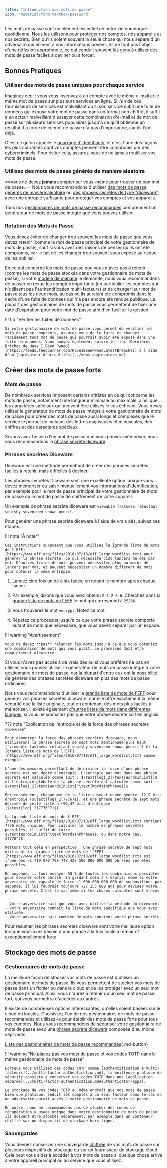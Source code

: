 ```yaml
---
title: "Introduction aux mots de passe"
icon: 'material/form-textbox-password'
---
```


Les mots de passe sont un élément essentiel de notre vie numérique quotidienne. Nous les utilisons pour protéger nos comptes, nos appareils et nos secrets. Bien qu'ils soient souvent la seule chose qui nous sépare d'un adversaire qui en veut à nos informations privées, ils ne font pas l'objet d'une réflexion approfondie, ce qui conduit souvent les gens à utiliser des mots de passe faciles à deviner ou à forcer.

## Bonnes Pratiques

### Utiliser des mots de passe uniques pour chaque service

Imaginez ceci : vous vous inscrivez à un compte avec le même e-mail et le même mot de passe sur plusieurs services en ligne. Si l'un de ces fournisseurs de services est malveillant ou si son service subit une fuite de données qui expose votre mot de passe dans un format non chiffré, il suffit à un acteur malveillant d'essayer cette combinaison d'e-mail et de mot de passe sur plusieurs services populaires jusqu'à ce qu'il obtienne un résultat. La force de ce mot de passe n'a pas d'importance, car ils l'ont déjà.

C'est ce qu'on appelle le [bourrage d'identifiants](https://en.wikipedia.org/wiki/Credential_stuffing), et c'est l'une des façons les plus courantes dont vos comptes peuvent être compromis par des cybercriminels. Pour éviter cela, assurez-vous de ne jamais réutiliser vos mots de passe.

### Utilisez des mots de passe générés de manière aléatoire

==Vous ne devez **jamais** compter sur vous-même pour trouver un bon mot de passe.== Nous vous recommandons d'utiliser [des mots de passe générés de manière aléatoire](#passwords) ou [des phrases secrètes de type "diceware"](#diceware-passphrases) avec une entropie suffisante pour protéger vos comptes et vos appareils.

Tous nos [gestionnaires de mots de passe recommandés](../passwords.md) comprennent un générateur de mots de passe intégré que vous pouvez utiliser.

### Rotation des Mots de Passe

Vous devez éviter de changer trop souvent les mots de passe que vous devez retenir (comme le mot de passe principal de votre gestionnaire de mots de passe), sauf si vous avez des raisons de penser qu'ils ont été compromis, car le fait de les changer trop souvent vous expose au risque de les oublier.

En ce qui concerne les mots de passe que vous n'avez pas à retenir (comme les mots de passe stockés dans votre gestionnaire de mots de passe), si votre [modèle de menace](threat-modeling.md) le demande, nous vous recommandons de passer en revue les comptes importants (en particulier les comptes qui n'utilisent pas l'authentification multi-facteurs) et de changer leur mot de passe tous les deux mois, au cas où ils auraient été compromis dans le cadre d'une fuite de données qui n'a pas encore été rendue publique. La plupart des gestionnaires de mots de passe vous permettent de fixer une date d'expiration pour votre mot de passe afin d'en faciliter la gestion.

!!! tip "Vérifier les fuites de données"

    Si votre gestionnaire de mots de passe vous permet de vérifier les mots de passe compromis, assurez-vous de le faire et changez rapidement tout mot de passe qui pourrait avoir été exposé dans une fuite de données. Vous pouvez également suivre le flux [Dernières Brèches de Have I Been Pwned](https://feeds.feedburner.com/HaveIBeenPwnedLatestBreaches) à l'aide d'un [agrégateur d'actualités](../news-aggregators.md).

## Créer des mots de passe forts

### Mots de passe

De nombreux services imposent certains critères en ce qui concerne les mots de passe, notamment une longueur minimale ou maximale, ainsi que les caractères spéciaux qui peuvent être utilisés le cas échéant. Vous devez utiliser le générateur de mots de passe intégré à votre gestionnaire de mots de passe pour créer des mots de passe aussi longs et complexes que le service le permet en incluant des lettres majuscules et minuscules, des chiffres et des caractères spéciaux.

Si vous avez besoin d'un mot de passe que vous pouvez mémoriser, nous vous recommandons la [phrase secrète diceware](#diceware-passphrases).

### Phrases secrètes Diceware

Diceware est une méthode permettant de créer des phrases secrètes faciles à retenir, mais difficiles à deviner.

Les phrases secrètes Diceware sont une excellente option lorsque vous devez mémoriser ou saisir manuellement vos informations d'identification, par exemple pour le mot de passe principal de votre gestionnaire de mots de passe ou le mot de passe de chiffrement de votre appareil.

Un exemple de phrase secrète diceware est `viewable fastness reluctant squishy seventeen shown pencil`.

Pour générer une phrase secrète diceware à l'aide de vrais dés, suivez ces étapes :

!!! note "À noter"

    Ces instructions supposent que vous utilisez la [grande liste de mots de l'EFF] (https://www.eff.org/files/2016/07/18/eff_large_wordlist.txt) pour générer la phrase secrète, ce qui nécessite cinq lancers de dés par mot. D'autres listes de mots peuvent nécessiter plus ou moins de lancers par mot, et peuvent nécessiter un nombre différent de mots pour obtenir la même entropie.

1. Lancez cinq fois un dé à six faces, en notant le nombre après chaque lancer.

2. Par exemple, disons que vous avez obtenu `2-5-2-6-6`. Cherchez dans la [grande liste de mots de l'EFF](https://www.eff.org/files/2016/07/18/eff_large_wordlist.txt) le mot qui correspond à `25266`.

3. Vous trouverez le mot `encrypt`. Notez ce mot.

4. Répétez ce processus jusqu'à ce que votre phrase secrète comporte autant de mots que nécessaire, que vous devez séparer par un espace.

!!! warning "Avertissement"

    Vous ne devez **pas** relancer les mots jusqu'à ce que vous obteniez une combinaison de mots qui vous plaît. Le processus doit être complètement aléatoire.

Si vous n'avez pas accès à de vrais dés ou si vous préférez ne pas en utiliser, vous pouvez utiliser le générateur de mots de passe intégré à votre gestionnaire de mots de passe, car la plupart d'entre eux ont la possibilité de générer des phrases secrètes diceware en plus des mots de passe ordinaires.

Nous vous recommandons d'utiliser la [grande liste de mots de l'EFF](https://www.eff.org/files/2016/07/18/eff_large_wordlist.txt) pour générer vos phrases secrètes diceware, car elle offre exactement la même sécurité que la liste originale, tout en contenant des mots plus faciles à mémoriser. Il existe également [d'autres listes de mots dans différentes langues](https://theworld.com/~reinhold/diceware.html#Diceware%20in%20Other%20Languages|outline), si vous ne souhaitez pas que votre phrase secrète soit en anglais.

??? note "Explication de l'entropie et de la force des phrases secrètes diceware"

    Pour démontrer la force des phrases secrètes diceware, nous utiliserons la phrase secrète de sept mots mentionnée plus haut (`viewable fastness reluctant squishy seventeen shown pencil`) et la [grande liste de mots de l'EFF](https://www.eff.org/files/2016/07/18/eff_large_wordlist.txt) comme exemple.
    
    L'une des mesures permettant de déterminer la force d'une phrase secrète est son degré d'entropie. L'entropie par mot dans une phrase secrète est calculée comme suit : $\text{log}_2(\text{WordsInList})$ et l'entropie globale de la phrase secrète est calculée comme suit : $\text{log}_2(\text{WordsInList}^\text{WordsInPhrase})$.
    
    Par conséquent, chaque mot de la liste susmentionnée génère ~12,9 bits d'entropie ($\text{log}_2(7776)$), et une phrase secrète de sept mots dérivée de cette liste a ~90,47 bits d'entropie ($\text{log}_2(7776^7)$).
    
    La [grande liste de mots de l'EFF] (https://www.eff.org/files/2016/07/18/eff_large_wordlist.txt) contient 7776 mots uniques. Pour calculer le nombre de phrases secrètes possibles, il suffit de faire $\text{WordsInList}^\text{WordsInPhrase}$, ou dans notre cas, $7776^7$.
    
    Mettons tout cela en perspective : Une phrase secrète de sept mots utilisant la [grande liste de mots de l'EFF] (https://www.eff.org/files/2016/07/18/eff_large_wordlist.txt) est l'une des ~1 719 070 799 748 422 500 000 000 000 phrases secrètes possibles.
    
    En moyenne, il faut essayer 50 % de toutes les combinaisons possibles pour deviner votre phrase. En gardant cela à l'esprit, même si votre adversaire est capable de faire ~1 000 000 000 000 de suppositions par seconde, il lui faudrait toujours ~27 255 689 ans pour deviner votre phrase secrète. C'est le cas même si les choses suivantes sont vraies :

    - Votre adversaire sait que vous avez utilisé la méthode du diceware.
    - Votre adversaire connaît la liste de mots spécifique que vous avez utilisée.
    - Votre adversaire sait combien de mots contient votre phrase secrète.

Pour résumer, les phrases secrètes diceware sont votre meilleure option lorsque vous avez besoin d'une phrase à la fois facile à retenir *et* exceptionnellement forte.

## Stockage des mots de passe

### Gestionnaires de mots de passe

La meilleure façon de stocker vos mots de passe est d'utiliser un gestionnaire de mots de passe. Ils vous permettent de stocker vos mots de passe dans un fichier ou dans le cloud et de les protéger avec un seul mot de passe principal. Ainsi, vous n'aurez à retenir qu'un seul mot de passe fort, qui vous permettra d'accéder aux autres.

Il existe de nombreuses options intéressantes, qu'elles soient basées sur le cloud ou locales. Choisissez l'un de nos gestionnaires de mots de passe recommandés et utilisez-le pour établir des mots de passe forts pour tous vos comptes. Nous vous recommandons de sécuriser votre gestionnaire de mots de passe avec une [phrase secrète diceware](#diceware-passphrases) composée d'au moins sept mots.

[Liste des gestionnaires de mots de passe recommandés](../passwords.md ""){.md-button}

!!! warning "Ne placez pas vos mots de passe et vos codes TOTP dans le même gestionnaire de mots de passe"

    Lorsque vous utilisez des codes TOTP comme [authentification à multi-facteurs](../multi-factor-authentication.md), la meilleure pratique de sécurité consiste à conserver vos codes TOTP dans une [application séparée](../multi-factor-authentication.md#authenticator-apps).
    
    Le stockage de vos codes TOTP au même endroit que vos mots de passe, bien que pratique, réduit les comptes à un seul facteur dans le cas où un adversaire aurait accès à votre gestionnaire de mots de passe.
    
    En outre, nous ne recommandons pas de stocker des codes de récupération à usage unique dans votre gestionnaire de mots de passe. Ils doivent être stockés séparément, par exemple dans un conteneur chiffré sur un dispositif de stockage hors ligne.

### Sauvegardes

Vous devriez conserver une sauvegarde [chiffrée](../encryption.md) de vos mots de passe sur plusieurs dispositifs de stockage ou sur un fournisseur de stockage cloud. Cela peut vous aider à accéder à vos mots de passe si quelque chose arrive à votre appareil principal ou au service que vous utilisez.
